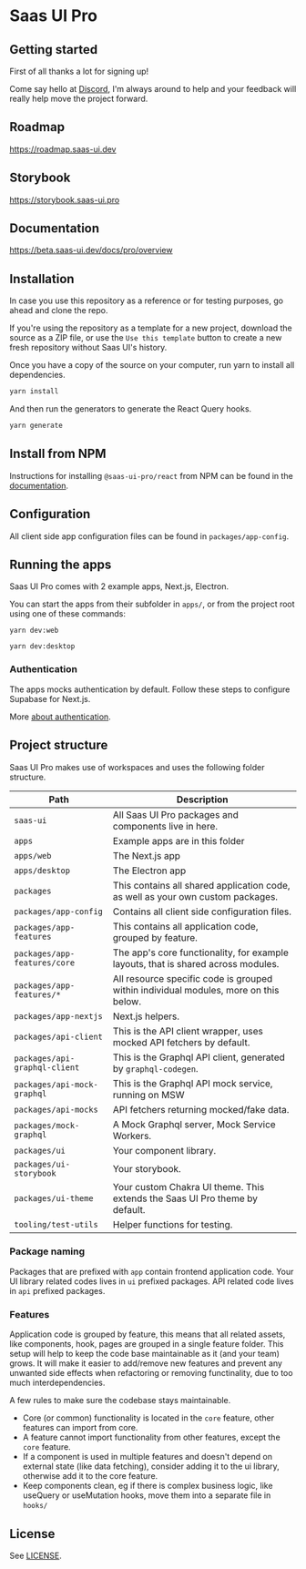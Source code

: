 # Saas UI Pro

## Getting started

First of all thanks a lot for signing up!

Come say hello at [Discord](https://discord.gg/4PmJGFcAjX), I'm always around to help and your feedback will really help move the project forward.

## Roadmap

https://roadmap.saas-ui.dev

## Storybook

https://storybook.saas-ui.pro

## Documentation

https://beta.saas-ui.dev/docs/pro/overview

## Installation

In case you use this repository as a reference or for testing purposes, go ahead and clone the repo.

If you're using the repository as a template for a new project, download the source as a ZIP file, or use the `Use this template` button to create a new fresh repository without Saas UI's history.

Once you have a copy of the source on your computer, run yarn to install all dependencies.

```bash
yarn install
```

And then run the generators to generate the React Query hooks.

```bash
yarn generate
```

## Install from NPM

Instructions for installing `@saas-ui-pro/react` from NPM can be found in the [documentation](https://beta.saas-ui.dev/docs/pro/installation/npm).

## Configuration

All client side app configuration files can be found in `packages/app-config`.

## Running the apps

Saas UI Pro comes with 2 example apps, Next.js, Electron.

You can start the apps from their subfolder in `apps/`, or from the project root using one of these commands:

```
yarn dev:web

yarn dev:desktop
```

### Authentication

The apps mocks authentication by default. Follow these steps to configure Supabase for Next.js.

More [about authentication](https://beta.saas-ui.dev/docs/pro/configuration/authentication).

## Project structure

Saas UI Pro makes use of workspaces and uses the following folder structure.

| Path                          | Description                                                                          |
| ----------------------------- | ------------------------------------------------------------------------------------ |
| `saas-ui`                     | All Saas UI Pro packages and components live in here.                                |
| `apps`                        | Example apps are in this folder                                                      |
| `apps/web`                    | The Next.js app                                                                      |
| `apps/desktop`                | The Electron app                                                                     |
| `packages`                    | This contains all shared application code, as well as your own custom packages.      |
| `packages/app-config`         | Contains all client side configuration files.                                        |
| `packages/app-features`       | This contains all application code, grouped by feature.                              |
| `packages/app-features/core`  | The app's core functionality, for example layouts, that is shared across modules.    |
| `packages/app-features/*`     | All resource specific code is grouped within individual modules, more on this below. |
| `packages/app-nextjs`         | Next.js helpers.                                                                     |
| `packages/api-client`         | This is the API client wrapper, uses mocked API fetchers by default.                 |
| `packages/api-graphql-client` | This is the Graphql API client, generated by `graphql-codegen`.                      |
| `packages/api-mock-graphql`   | This is the Graphql API mock service, running on MSW                                 |
| `packages/api-mocks`          | API fetchers returning mocked/fake data.                                             |
| `packages/mock-graphql`       | A Mock Graphql server, Mock Service Workers.                                         |
| `packages/ui`                 | Your component library.                                                              |
| `packages/ui-storybook`       | Your storybook.                                                                      |
| `packages/ui-theme`           | Your custom Chakra UI theme. This extends the Saas UI Pro theme by default.          |
| `tooling/test-utils`          | Helper functions for testing.                                                        |

### Package naming

Packages that are prefixed with `app` contain frontend application code. Your UI library related codes lives in `ui` prefixed packages.
API related code lives in `api` prefixed packages.

### Features

Application code is grouped by feature, this means that all related assets, like components, hook, pages are grouped in a single feature folder. This setup will help to keep the code base maintainable as it (and your team) grows. It will make it easier to add/remove new features and prevent any unwanted side effects when refactoring or removing functinality, due to too much interdependencies.

A few rules to make sure the codebase stays maintainable.

- Core (or common) functionality is located in the `core` feature, other features can import from core.
- A feature cannot import functionality from other features, except the `core` feature.
- If a component is used in multiple features and doesn't depend on external state (like data fetching), consider adding it to the ui library, otherwise add it to the core feature.
- Keep components clean, eg if there is complex business logic, like useQuery or useMutation hooks, move them into a separate file in `hooks/`

## License

See [LICENSE](./LICENSE).
